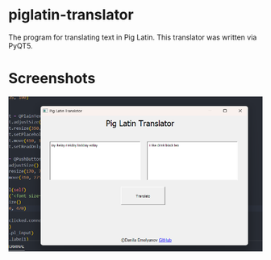 # piglatin-translator
The program for translating text in Pig Latin. This translator was written via PyQT5.
# Screenshots
<img src="https://github.com/jezmunh/piglatin-translator/blob/main/imgs/screenshot1.png?raw=true">

